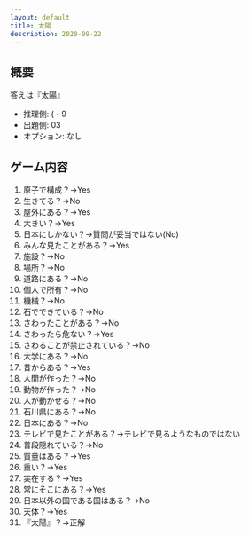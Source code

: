 ```yaml
---
layout: default
title: 太陽
description: 2020-09-22
---
```


## 概要

答えは『太陽』

- 推理側: (・9
- 出題側: 03
- オプション: なし

## ゲーム内容

1. 原子で構成？→Yes
2. 生きてる？→No
3. 屋外にある？→Yes
4. 大きい？→Yes
5. 日本にしかない？→質問が妥当ではない(No)
6. みんな見たことがある？→Yes
7. 施設？→No
8. 場所？→No
9. 道路にある？→No
10. 個人で所有？→No
11. 機械？→No
12. 石でできている？→No
13. さわったことがある？→No
14. さわったら危ない？→Yes
15. さわることが禁止されている？→No
16. 大学にある？→No
17. 昔からある？→Yes
18. 人間が作った？→No
19. 動物が作った？→No
20. 人が動かせる？→No
21. 石川県にある？→No
22. 日本にある？→No
23. テレビで見たことがある？→テレビで見るようなものではない
24. 普段隠れている？→No
25. 質量はある？→Yes
26. 重い？→Yes
27. 実在する？→Yes
28. 常にそこにある？→Yes
29. 日本以外の国である国はある？→No
30. 天体？→Yes
31. 『太陽』？→正解
